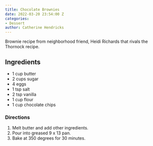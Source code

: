 ```yaml
---
title: Chocolate Brownies
date: 2022-03-20 23:54:00 Z
categories:
- Dessert
author: Catherine Hendricks
---
```


Brownie recipe from neighborhood friend, Heidi Richards that rivals the Thornock recipe. 

## Ingredients
* 1 cup butter
* 2 cups sugar
* 4 eggs
* 1 tsp salt
* 2 tsp vanilla
* 1 cup flour
* 1 cup chocolate chips

### Directions
1. Melt butter and add other ingredients. 
2. Pour into greased 9 x 13 pan. 
3. Bake at 350 degrees for 30 minutes. 

